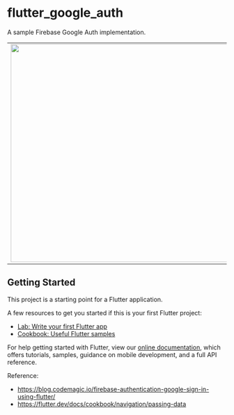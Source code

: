 # flutter_google_auth

A sample Firebase Google Auth implementation.

<table>
	<tr>
		<td><img src="https://github.com/ShriLingam23/flutter_google_auth/blob/master/assets/1.png" height="500"></td>
		<td><img src="https://github.com/ShriLingam23/flutter_google_auth/blob/master/assets/2.png" height="500"></td>
		<td><img src="https://github.com/ShriLingam23/flutter_google_auth/blob/master/assets/3.png" height="500"></td>
	</tr>
</table>

## Getting Started

This project is a starting point for a Flutter application.

A few resources to get you started if this is your first Flutter project:

- [Lab: Write your first Flutter app](https://flutter.dev/docs/get-started/codelab)
- [Cookbook: Useful Flutter samples](https://flutter.dev/docs/cookbook)

For help getting started with Flutter, view our
[online documentation](https://flutter.dev/docs), which offers tutorials,
samples, guidance on mobile development, and a full API reference.

Reference:
* https://blog.codemagic.io/firebase-authentication-google-sign-in-using-flutter/
* https://flutter.dev/docs/cookbook/navigation/passing-data
